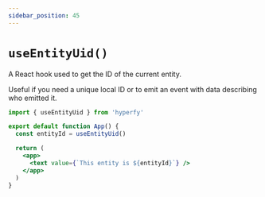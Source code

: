 ```yaml
---
sidebar_position: 45
---
```


# `useEntityUid()`

A React hook used to get the ID of the current entity.

Useful if you need a unique local ID or to emit an event with data describing who emitted it.

```jsx
import { useEntityUid } from 'hyperfy'

export default function App() {
  const entityId = useEntityUid()

  return (
    <app>
      <text value={`This entity is ${entityId}`} />
    </app>
  )
}
```

